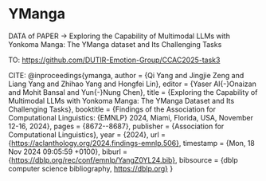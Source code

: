 # YManga

DATA of PAPER -> Exploring the Capability of Multimodal LLMs with Yonkoma Manga: The YManga dataset and Its Challenging Tasks

TO: https://github.com/DUTIR-Emotion-Group/CCAC2025-task3

CITE:
  @inproceedings{ymanga,
    author       = {Qi Yang and
                    Jingjie Zeng and
                    Liang Yang and
                    Zhihao Yang and
                    Hongfei Lin},
    editor       = {Yaser Al{-}Onaizan and
                    Mohit Bansal and
                    Yun{-}Nung Chen},
    title        = {Exploring the Capability of Multimodal LLMs with Yonkoma Manga: The
                    YManga Dataset and Its Challenging Tasks},
    booktitle    = {Findings of the Association for Computational Linguistics: {EMNLP}
                    2024, Miami, Florida, USA, November 12-16, 2024},
    pages        = {8672--8687},
    publisher    = {Association for Computational Linguistics},
    year         = {2024},
    url          = {https://aclanthology.org/2024.findings-emnlp.506},
    timestamp    = {Mon, 18 Nov 2024 09:05:59 +0100},
    biburl       = {https://dblp.org/rec/conf/emnlp/YangZ0YL24.bib},
    bibsource    = {dblp computer science bibliography, https://dblp.org}
  }
